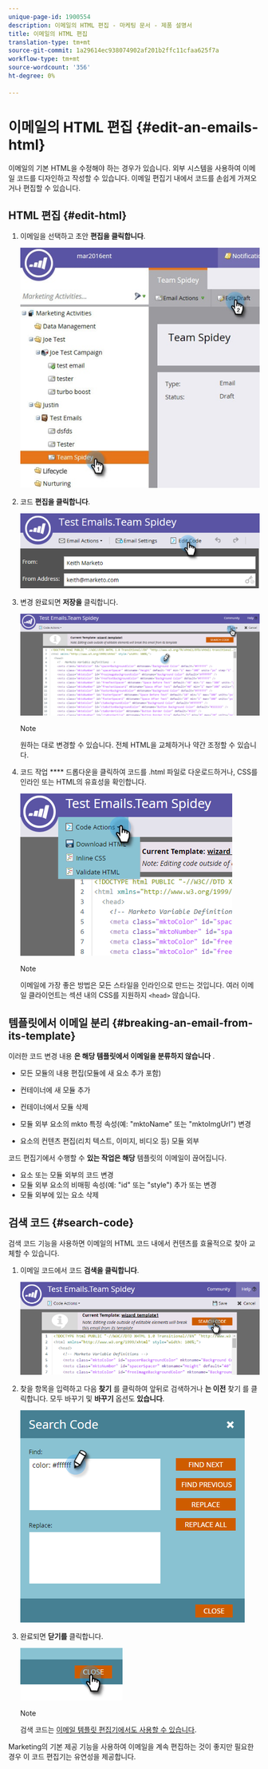 ```yaml
---
unique-page-id: 1900554
description: 이메일의 HTML 편집 - 마케팅 문서 - 제품 설명서
title: 이메일의 HTML 편집
translation-type: tm+mt
source-git-commit: 1a29614ec938074902af201b2ffc11cfaa625f7a
workflow-type: tm+mt
source-wordcount: '356'
ht-degree: 0%

---
```



# 이메일의 HTML 편집 {#edit-an-emails-html}

이메일의 기본 HTML을 수정해야 하는 경우가 있습니다. 외부 시스템을 사용하여 이메일 코드를 디자인하고 작성할 수 있습니다. 이메일 편집기 내에서 코드를 손쉽게 가져오거나 편집할 수 있습니다.

## HTML 편집 {#edit-html}

1. 이메일을 선택하고 초안 **편집을 클릭합니다**.

   ![](assets/teamspidey.jpg)

1. 코드 **편집을 클릭합니다**.

   ![](assets/two-4.png)

1. 변경 완료되면 **저장을** 클릭합니다.

   ![](assets/three-3.png)

   >[!NOTE]
   >
   >원하는 대로 변경할 수 있습니다. 전체 HTML을 교체하거나 약간 조정할 수 있습니다.

1. 코드 작업 **** 드롭다운을 클릭하여 코드를 .html 파일로 다운로드하거나, CSS를 인라인 또는 HTML의 유효성을 확인합니다.

   ![](assets/four-2.png)

   >[!NOTE]
   >
   >이메일에 가장 좋은 방법은 모든 스타일을 인라인으로 만드는 것입니다. 여러 이메일 클라이언트는 섹션 내의 CSS를 지원하지 `<head>` 않습니다.

## 템플릿에서 이메일 분리 {#breaking-an-email-from-its-template}

이러한 코드 변경 내용 **은 해당 템플릿에서 이메일을 분류하지 않습니다** .

* 모든 모듈의 내용 편집(모듈에 새 요소 추가 포함)
* 컨테이너에 새 모듈 추가
* 컨테이너에서 모듈 삭제

* 모듈 외부 요소의 mkto 특정 속성(예: &quot;mktoName&quot; 또는 &quot;mktoImgUrl&quot;) 변경
* 요소의 컨텐츠 편집(리치 텍스트, 이미지, 비디오 등) 모듈 외부

코드 편집기에서 수행할 수 **있는 작업은 해당** 템플릿의 이메일이 끊어집니다.

* 요소 또는 모듈 외부의 코드 변경
* 모듈 외부 요소의 비매핑 속성(예: &quot;id&quot; 또는 &quot;style&quot;) 추가 또는 변경
* 모듈 외부에 있는 요소 삭제

## 검색 코드 {#search-code}

검색 코드 기능을 사용하면 이메일의 HTML 코드 내에서 컨텐츠를 효율적으로 찾아 교체할 수 있습니다.

1. 이메일 코드에서 코드 **검색을 클릭합니다**.

   ![](assets/five-2.png)

1. 찾을 항목을 입력하고 다음 **찾기** 를 클릭하여 앞뒤로 검색하거나 **는 이전** 찾기 를 클릭합니다. 모두 바꾸기 및 **바꾸기** 옵션도 **있습니다**.

   ![](assets/six-1.png)

1. 완료되면 **닫기를** 클릭합니다.

   ![](assets/seven.png)

   >[!NOTE]
   >
   >검색 코드는 [이메일 템플릿 편집기에서도 사용할 수 있습니다](http://docs.marketo.com/display/DOCS/Create+a+New+Email+Template).

Marketing의 기본 제공 기능을 사용하여 이메일을 계속 편집하는 것이 좋지만 필요한 경우 이 코드 편집기는 유연성을 제공합니다.

